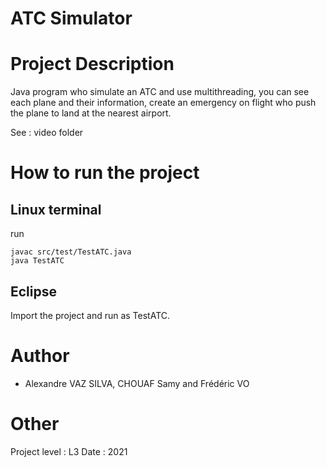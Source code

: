 # ATC Simulator

# Project Description

Java program who simulate an ATC and use multithreading, you can see each plane and their information, create an emergency on flight who push the plane to land at the nearest airport.

See : video folder

# How to run the project 

## Linux terminal

run 

```
javac src/test/TestATC.java
java TestATC
```

## Eclipse

Import the project and run as TestATC.

# Author 

- Alexandre VAZ SILVA, CHOUAF Samy and Frédéric VO

# Other 

Project level : L3
Date : 2021
